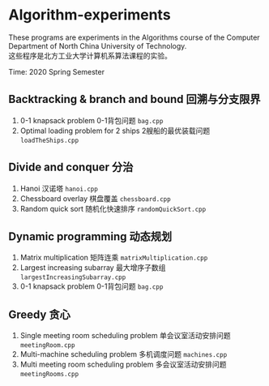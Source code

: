 # Algorithm-experiments
These programs are experiments in the Algorithms course of the Computer Department of North China University of Technology.  
这些程序是北方工业大学计算机系算法课程的实验。

Time: 2020 Spring Semester

## Backtracking & branch and bound 回溯与分支限界
1. 0-1 knapsack problem 0-1背包问题 `bag.cpp`
2. Optimal loading problem for 2 ships 2艘船的最优装载问题 `loadTheShips.cpp`

## Divide and conquer 分治
1. Hanoi 汉诺塔 `hanoi.cpp`
2. Chessboard overlay 棋盘覆盖 `chessboard.cpp`
3. Random quick sort 随机化快速排序 `randomQuickSort.cpp`

## Dynamic programming 动态规划
1. Matrix multiplication 矩阵连乘 `matrixMultiplication.cpp`
2. Largest increasing subarray 最大增序子数组 `largestIncreasingSubarray.cpp`
3. 0-1 knapsack problem 0-1背包问题 `bag.cpp`

## Greedy 贪心
1. Single meeting room scheduling problem 单会议室活动安排问题 `meetingRoom.cpp`
2. Multi-machine scheduling problem 多机调度问题 `machines.cpp`
3. Multi meeting room scheduling problem 多会议室活动安排问题 `meetingRooms.cpp`
